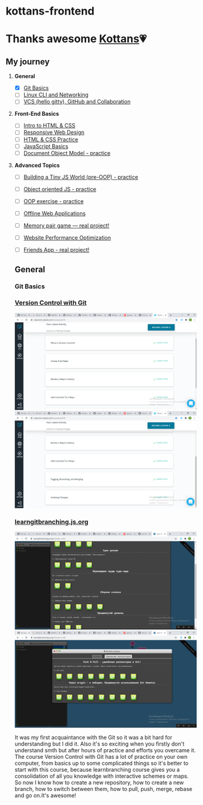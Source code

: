# kottans-frontend

# Thanks awesome [Kottans](https://kottans.org/):heartpulse:

## My journey

 1. **General**
    - [x] [Git Basics](#git_intro)
    - [ ] [Linux CLI and Networking](#)
    - [ ] [VCS (hello gitty), GitHub and Collaboration](#)
  
 2. **Front-End Basics**
  
    - [ ] [Intro to HTML & CSS](#)
    - [ ] [Responsive Web Design](#)
    - [ ] [HTML & CSS Practice](#)
    - [ ] [JavaScript Basics](#)
    - [ ] [Document Object Model - practice](#)
  
 3. **Advanced Topics**

    - [ ] [Building a Tiny JS World (pre-OOP) - practice](#)
    - [ ] [Object oriented JS - practice](#)
    - [ ] [OOP exercise - practice](#)
    - [ ] [Offline Web Applications](#)
    - [ ] [Memory pair game — real project!](#)
    - [ ] [Website Performance Optimization](#)
    - [ ] [Friends App - real project!](#)


    ## General

    ### <a name="git_intro">Git Basics</a> 
    
    ### [Version Control with Git](https://www.udacity.com/course/version-control-with-git--ud123)
    ![Version Control with Git1](img/version_control_with_gi1.png)
    ![Version Control with Git2](img/version_control_with_gi2.png)
    ### [learngitbranching.js.org](https://learngitbranching.js.org/)
    ![learngitbranching.js.org1](img/learnbranching1.png)
    ![learngitbranching.js.org2](img/learnbranching2.png)
    
    It was my first  acquaintance with the Git so it was a bit hard for understanding but I did it. Also it's so exciting when you firstly don't understand smth but after hours of practice and efforts you overcame it. The course Version Control with Git has a lot of practice on your own computer, from basics up to some complicated things so it's better to start with this course, because learnbranching course gives you a consolidation of all you knowledge with interactive schemes or maps.
    So now I know how to create a new repository, how to create a new branch, how to switch between them, how to pull, push, merge, rebase and go on.It's awesome!
 
